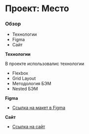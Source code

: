 # Проект: Место

### Обзор

* Технологии
* Figma
* Сайт

**Технологии**

В проекте использовалис технологии
* Flexbox 
* Grid Layout 
* Методология БЭМ
* Nested БЭМ


**Figma**


* [Ссылка на макет в Figma](https://www.figma.com/file/2cn9N9jSkmxD84oJik7xL7/JavaScript.-Sprint-4?node-id=0%3A1)


**Сайт**

* [Ссылка на сайт](https://engoren.github.io/mesto-project/)
